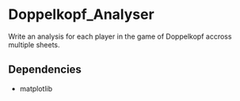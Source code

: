 # Doppelkopf_Analyser
Write an analysis for each player in the game of Doppelkopf accross multiple sheets.

## Dependencies
- matplotlib
